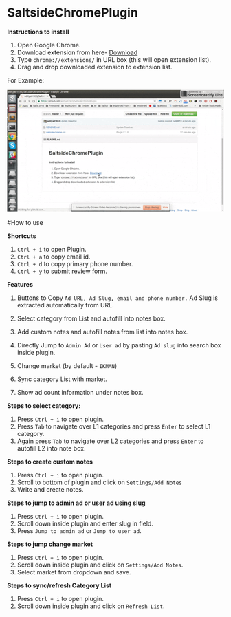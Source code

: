 # SaltsideChromePlugin

**Instructions to install**

1. Open Google Chrome.
2. Download extension from here- [Download](https://github.com/aditya01933/SaltsideChromePlugin/raw/master/saltside-chrome.crx)
2. Type `chrome://extensions/` in URL box (this will open extension list).
3. Drag and drop downloaded extension to extension list.

For Example:

![alt tag](https://github.com/aditya01933/SaltsideChromePlugin/blob/master/install.gif)

#How to use

**Shortcuts**

1. `Ctrl + i` to open Plugin.
2. `Ctrl + a` to copy email id.
3. `Ctrl + d` to copy primary phone number.
4. `Ctrl + y` to submit review form.

**Features**

1. Buttons to Copy `Ad URL, Ad Slug, email and phone number.` Ad Slug is extracted automatically from URL.

2. Select category from List and autofill into notes box.

3. Add custom notes and autofill notes from list into notes box.

4. Directly Jump to `Admin Ad` or `User ad` by pasting `Ad slug` into search box inside plugin.

5. Change market (by default - `IKMAN`)

6. Sync category List with market.

7. Show ad count information under notes box.

**Steps to select category:**
1. Press `Ctrl + i` to open plugin.
2. Press `Tab` to navigate over L1 categories and press `Enter` to select L1 category.
3. Again press `Tab` to navigate over L2 categories and press `Enter` to autofill L2 into note box.

**Steps to create custom notes**
1. Press `Ctrl + i` to open plugin.
2. Scroll to bottom of plugin and click on `Settings/Add Notes`
3. Write and create notes.

**Steps to jump to admin ad or user ad using slug**
1. Press `Ctrl + i` to open plugin.
2. Scroll down inside plugin and enter slug in field.
3. Press `Jump to admin ad` or `Jump to user ad`.

**Steps to jump change market**
1. Press `Ctrl + i` to open plugin.
2. Scroll down inside plugin and click on `Settings/Add Notes`.
3. Select market from dropdown and save.

**Steps to sync/refresh Category List**
1. Press `Ctrl + i` to open plugin.
2. Scroll down inside plugin and click on `Refresh List`.

 
 
